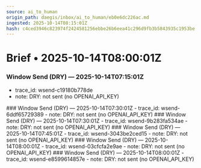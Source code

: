 ```yaml
---
source: ai_to_human
origin_path: daegis/inbox/ai_to_human/eb0e6dc226ac.md
ingested: 2025-10-14T08:15:01Z
hash: c4ced3946c823974f2424581256ebbe26b6eea41c296d9fb3b5843935c1953be
---
```

# Brief • 2025-10-14T08:00:01Z

### Window Send (DRY) — 2025-10-14T07:15:01Z
- trace_id: wsend-c19180b778de
- note: DRY: not sent (no OPENAI_API_KEY)

<bundle snapshot omitted>
### Window Send (DRY) — 2025-10-14T07:30:01Z
- trace_id: wsend-6ddf65729389
- note: DRY: not sent (no OPENAI_API_KEY)

<bundle snapshot omitted>
### Window Send (DRY) — 2025-10-14T07:30:01Z
- trace_id: wsend-9b283fa534ae
- note: DRY: not sent (no OPENAI_API_KEY)

<bundle snapshot omitted>
### Window Send (DRY) — 2025-10-14T07:45:01Z
- trace_id: wsend-3043be2ced15
- note: DRY: not sent (no OPENAI_API_KEY)

<bundle snapshot omitted>
### Window Send (DRY) — 2025-10-14T08:00:01Z
- trace_id: wsend-03cfcfa2e9ae
- note: DRY: not sent (no OPENAI_API_KEY)

<bundle snapshot omitted>
### Window Send (DRY) — 2025-10-14T08:00:01Z
- trace_id: wsend-e8599614857e
- note: DRY: not sent (no OPENAI_API_KEY)

<bundle snapshot omitted>

